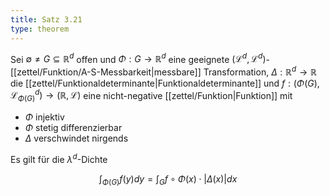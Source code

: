 ```yaml
---
title: Satz 3.21
type: theorem
---
```


Sei $\emptyset \ne G \subseteq \mathbb{R}^d$ offen und $\Phi : G \to \mathbb{R}^d$ eine geeignete $(\mathcal{L}^d, \mathcal{L}^d)$-[[zettel/Funktion/A-S-Messbarkeit|messbare]] Transformation, $\Delta : \mathbb{R}^d \to \mathbb{R}$ die [[zettel/Funktionaldeterminante|Funktionaldeterminante]] und $f : (\Phi(G), \mathcal{L}_{\Phi(G)}^d) \to (\mathbb{R}, \mathcal{L})$ eine nicht-negative [[zettel/Funktion|Funktion]] mit
- $\Phi$ injektiv
- $\Phi$ stetig differenzierbar
- $\Delta$ verschwindet nirgends

Es gilt für die $\lambda^d$-Dichte

$$
	\int_{\Phi(G)} f(y) dy = \int_G f \circ \Phi(x) \cdot |\Delta(x)| dx
$$
